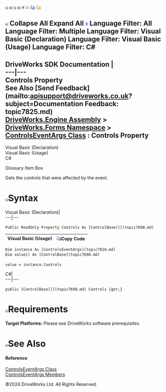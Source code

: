 ![](dotnetimages/collapse.gif) ![](dotnetimages/expand.gif) ![](dotnetimages/collapse.gif) ![](dotnetimages/expand.gif) ![](dotnetimages/drpdown.gif) ![](dotnetimages/drpdown_orange.gif) ![](dotnetimages/copycode.gif) ![](dotnetimages/copycodeHighlight.gif)

![](dotnetimages/collapse.gif) Collapse All Expand All ![](dotnetimages/drpdown.gif) Language Filter: All  Language Filter: Multiple  Language Filter: Visual Basic (Declaration) Language Filter: Visual Basic (Usage) Language Filter: C#  
---  
DriveWorks SDK Documentation  |   
---|---  
Controls Property   
See Also [Send Feedback](mailto:apisupport@driveworks.co.uk?subject=Documentation Feedback: topic7825.md)  
[DriveWorks.Engine Assembly](topic2156.md) > [DriveWorks.Forms Namespace](topic7266.md) > [ControlsEventArgs Class](topic7816.md) : Controls Property  
---  
  
Visual Basic (Declaration)    
Visual Basic (Usage)    
C# 

Glossary Item Box

Gets the controls that were affected by the event. 

# ![](dotnetimages/collapse.gif)Syntax

Visual Basic (Declaration)|   
---|---  
      
    
    Public ReadOnly Property Controls As [ControlBase()](topic7698.md)  
  
Visual Basic (Usage)| ![](dotnetimages/copycode.gif)Copy Code  
---|---  
      
    
    Dim instance As [ControlsEventArgs](topic7816.md)
    Dim value() As [ControlBase](topic7698.md)
     
    value = instance.Controls  
  
C#|   
---|---  
      
    
    public [ControlBase[]](topic7698.md) Controls {get;}  
  
# ![](dotnetimages/collapse.gif)Requirements

**Target Platforms:** Please see DriveWorks software prerequisites.

# ![](dotnetimages/collapse.gif)See Also

#### Reference

[ControlsEventArgs Class](topic7816.md)   
[ControlsEventArgs Members](topic7817.md)

©2024 DriveWorks Ltd. All Rights Reserved.
